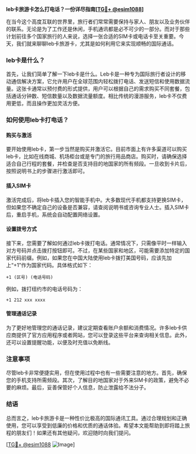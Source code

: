 **leb卡旅游卡怎么打电话？一份详尽指南[[TG💪+ @esim1088](https://t.me/s/esim1088)]**

在当今这个高度互联的世界里，旅行者们常常需要保持与家人、朋友以及业务伙伴的联系。无论是为了工作还是休闲，手机通讯都是必不可少的一部分。而对于那些计划前往多个国家旅行的人来说，选择一张合适的SIM卡或电话卡至关重要。今天，我们就来聊聊leb卡旅游卡，尤其是如何利用它来实现顺畅的国际通话。

### leb卡是什么？

首先，让我们简单了解一下leb卡是什么。Leb卡是一种专为国际旅行者设计的移动通信解决方案，它允许用户在全球范围内轻松拨打电话、发送短信和使用数据流量。这张卡通常以预付费的形式提供，用户可以根据自己的需求购买不同套餐，包括通话分钟数、短信数量以及数据流量额度。相比传统的漫游服务，leb卡不仅费用更低，而且操作更加灵活方便。

### 如何使用leb卡打电话？

#### 购买与激活

要开始使用leb卡，第一步当然是购买并激活它。目前市面上有许多渠道可以购买leb卡，比如在线商城、机场柜台或是专门的旅行用品商店。购买时，请确保选择适合自己行程的套餐，并检查是否支持目的地国家的所有频段。一旦收到卡片后，按照说明书上的步骤进行激活即可。

#### 插入SIM卡

激活完成后，将leb卡插入您的智能手机中。大多数现代手机都支持更换SIM卡，但如果您不确定自己的设备是否兼容，请查阅说明书或咨询专业人士。插入SIM卡后，重启手机，系统会自动配置网络设置。

#### 设置拨号方式

接下来，您需要了解如何通过leb卡拨打电话。通常情况下，只需像平时一样输入对方号码并点击拨打按钮即可。不过，在某些国家和地区，可能需要添加特定的国家代码前缀。例如，如果您在中国大陆使用leb卡拨打美国号码，应该先加上“+1”作为国家代码。具体格式如下：

```
+1 (区号) (电话号码)
```

例如，拨打纽约市的电话号码为：

```
+1 212 xxx xxxx
```

#### 管理通话记录

为了更好地管理您的通话记录，建议定期查看账户余额和消费情况。许多leb卡供应商提供了官方应用程序或者网站，您可以登录这些平台来查询相关信息。此外，还可以设置提醒功能，以便及时充值以免断线。

### 注意事项

尽管leb卡非常便捷实用，但在使用过程中也有一些需要注意的地方。首先，确保您的手机支持所需频段。其次，了解目的地国家对于外来SIM卡的政策，避免不必要的麻烦。最后，妥善保管好个人信息，防止泄露给不法分子。

### 结语

总而言之，leb卡旅游卡是一种性价比极高的国际通讯工具。通过合理规划和正确使用，您可以享受到低廉的价格和优质的通话体验。希望本文能帮助到即将踏上旅程的朋友们！如果还有其他疑问，欢迎随时向我们提问。

[[TG💪+ @esim1088](https://t.me/s/esim1088) ![Image](https://i.postimg.cc/4NQfJmqS/Snipaste-2025-05-13-00-14-12.png)]